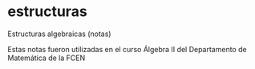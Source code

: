 # estructuras
Estructuras algebraicas (notas)

Estas notas fueron utilizadas en el curso Álgebra II
del Departamento de Matemática de la FCEN
